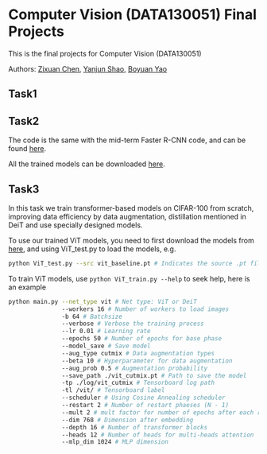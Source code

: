 # Computer Vision (DATA130051) Final Projects

This is the final projects for Computer Vision (DATA130051)

Authors: [Zixuan Chen](https://github.com/403forbiddennn), [Yanjun Shao](https://github.com/super-dainiu), [Boyuan Yao](https://github.com/Cypher30/)

## Task1

## Task2
The code is the same with the mid-term Faster R-CNN code, and can be found [here](https://github.com/403forbiddennn/DATA130051-Computer-Vision/tree/main/midterm-faster-rcnn).

All the trained models can be downloaded [here](https://drive.google.com/drive/folders/1_R6Kr9MzCyASmfPM2FoUSkc37CcgpSWG?usp=sharing).

## Task3

In this task we train transformer-based models on CIFAR-100 from scratch, improving data efficiency by data augmentation, distillation mentioned in DeiT and use specially designed models.

To use our trained ViT models, you need to first download the models from [here](), and using ViT_test.py to load the models, e.g.

```bash
python ViT_test.py --src vit_baseline.pt # Indicates the source .pt file
```

To train ViT models, use ```python ViT_train.py --help``` to seek help, here is an example

```bash
python main.py --net_type vit # Net type: ViT or DeiT
			   --workers 16 # Number of workers to load images
			   -b 64 # Batchsize
			   --verbose # Verbose the training process
			   --lr 0.01 # Learning rate
			   --epochs 50 # Number of epochs for base phase
			   --model_save # Save model
			   --aug_type cutmix # Data augmentation types
			   --beta 10 # Hyperparameter for data augmentation
			   --aug_prob 0.5 # Augmentation probability
			   --save_path ./vit_cutmix.pt # Path to save the model
			   -tp ./log/vit_cutmix # Tensorboard log path
			   -tl /vit/ # Tensorboard label
			   --scheduler # Using Cosine Annealing scheduler
			   --restart 2 # Number of restart phaeses (N - 1)
			   --mult 2 # mult factor for number of epochs after each restart
			   --dim 768 # Dimension after embedding
			   --depth 16 # Number of transformer blocks
			   --heads 12 # Number of heads for multi-heads attention
			   --mlp_dim 1024 # MLP dimension
```

